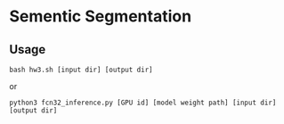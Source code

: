 # Sementic Segmentation

## Usage
```
bash hw3.sh [input dir] [output dir]
```
or
```
python3 fcn32_inference.py [GPU id] [model weight path] [input dir] [output dir]
```